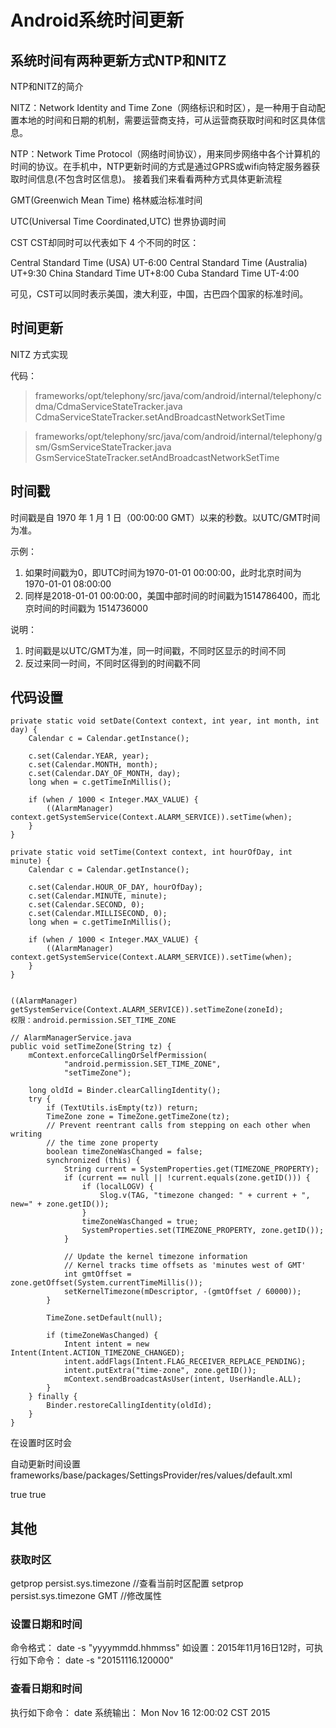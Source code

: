 # Android系统时间更新

## 系统时间有两种更新方式NTP和NITZ

NTP和NITZ的简介

NITZ：Network Identity and Time Zone（网络标识和时区），是一种用于自动配置本地的时间和日期的机制，需要运营商支持，可从运营商获取时间和时区具体信息。

NTP：Network Time Protocol（网络时间协议），用来同步网络中各个计算机的时间的协议。在手机中，NTP更新时间的方式是通过GPRS或wifi向特定服务器获取时间信息(不包含时区信息)。
接着我们来看看两种方式具体更新流程

GMT(Greenwich Mean Time)  格林威治标准时间

UTC(Universal Time Coordinated,UTC) 世界协调时间

CST
CST却同时可以代表如下 4 个不同的时区：

Central Standard Time (USA) UT-6:00
Central Standard Time (Australia) UT+9:30
China Standard Time UT+8:00
Cuba Standard Time UT-4:00

可见，CST可以同时表示美国，澳大利亚，中国，古巴四个国家的标准时间。

## 时间更新

NITZ 方式实现

代码：
> frameworks/opt/telephony/src/java/com/android/internal/telephony/cdma/CdmaServiceStateTracker.java
> CdmaServiceStateTracker.setAndBroadcastNetworkSetTime

> frameworks/opt/telephony/src/java/com/android/internal/telephony/gsm/GsmServiceStateTracker.java
> GsmServiceStateTracker.setAndBroadcastNetworkSetTime


## 时间戳

时间戳是自 1970 年 1 月 1 日（00:00:00 GMT）以来的秒数。以UTC/GMT时间为准。

示例：

1. 如果时间戳为0，即UTC时间为1970-01-01 00:00:00，此时北京时间为 1970-01-01 08:00:00
2. 同样是2018-01-01 00:00:00，美国中部时间的时间戳为1514786400，而北京时间的时间戳为 1514736000

说明：
1. 时间戳是以UTC/GMT为准，同一时间戳，不同时区显示的时间不同
2. 反过来同一时间，不同时区得到的时间戳不同

## 代码设置

    private static void setDate(Context context, int year, int month, int day) {
        Calendar c = Calendar.getInstance();

        c.set(Calendar.YEAR, year);
        c.set(Calendar.MONTH, month);
        c.set(Calendar.DAY_OF_MONTH, day);
        long when = c.getTimeInMillis();

        if (when / 1000 < Integer.MAX_VALUE) {
            ((AlarmManager) context.getSystemService(Context.ALARM_SERVICE)).setTime(when);
        }
    }

    private static void setTime(Context context, int hourOfDay, int minute) {
        Calendar c = Calendar.getInstance();

        c.set(Calendar.HOUR_OF_DAY, hourOfDay);
        c.set(Calendar.MINUTE, minute);
        c.set(Calendar.SECOND, 0);
        c.set(Calendar.MILLISECOND, 0);
        long when = c.getTimeInMillis();

        if (when / 1000 < Integer.MAX_VALUE) {
            ((AlarmManager) context.getSystemService(Context.ALARM_SERVICE)).setTime(when);
        }
    }


    ((AlarmManager) getSystemService(Context.ALARM_SERVICE)).setTimeZone(zoneId);
    权限：android.permission.SET_TIME_ZONE

    // AlarmManagerService.java
    public void setTimeZone(String tz) {
        mContext.enforceCallingOrSelfPermission(
                "android.permission.SET_TIME_ZONE",
                "setTimeZone");

        long oldId = Binder.clearCallingIdentity();
        try {
            if (TextUtils.isEmpty(tz)) return;
            TimeZone zone = TimeZone.getTimeZone(tz);
            // Prevent reentrant calls from stepping on each other when writing
            // the time zone property
            boolean timeZoneWasChanged = false;
            synchronized (this) {
                String current = SystemProperties.get(TIMEZONE_PROPERTY);
                if (current == null || !current.equals(zone.getID())) {
                    if (localLOGV) {
                        Slog.v(TAG, "timezone changed: " + current + ", new=" + zone.getID());
                    }
                    timeZoneWasChanged = true;
                    SystemProperties.set(TIMEZONE_PROPERTY, zone.getID());
                }

                // Update the kernel timezone information
                // Kernel tracks time offsets as 'minutes west of GMT'
                int gmtOffset = zone.getOffset(System.currentTimeMillis());
                setKernelTimezone(mDescriptor, -(gmtOffset / 60000));
            }

            TimeZone.setDefault(null);

            if (timeZoneWasChanged) {
                Intent intent = new Intent(Intent.ACTION_TIMEZONE_CHANGED);
                intent.addFlags(Intent.FLAG_RECEIVER_REPLACE_PENDING);
                intent.putExtra("time-zone", zone.getID());
                mContext.sendBroadcastAsUser(intent, UserHandle.ALL);
            }
        } finally {
            Binder.restoreCallingIdentity(oldId);
        }
    }

在设置时区时会

自动更新时间设置
frameworks/base/packages/SettingsProvider/res/values/default.xml

<bool name="def_auto_time">true</bool>
<bool name="def_auto_time_zone">true</bool>

## 其他

### 获取时区

getprop persist.sys.timezone            //查看当前时区配置
setprop persist.sys.timezone GMT        //修改属性

### 设置日期和时间

命令格式：
date -s "yyyymmdd.hhmmss"
如设置：2015年11月16日12时，可执行如下命令：
date -s "20151116.120000"

### 查看日期和时间

执行如下命令：
date
系统输出：
Mon Nov 16 12:00:02 CST 2015